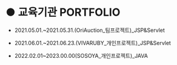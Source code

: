 # ● 교육기관 PORTFOLIO
- 2021.05.01.~2021.05.31.(OriAuction_팀프로젝트)_JSP&Servlet

- 2021.06.01.~2021.06.23.(VIVARUBY_개인프로젝트)_JSP&Servlet

- 2022.02.01~2023.00.00(SOSOYA_개인프로젝트)_JAVA
